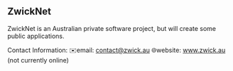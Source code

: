 ## ZwickNet
ZwickNet is an Australian private software project, but will create some public applications.

Contact Information:
✉️email: contact@zwick.au
🌐website: www.zwick.au (not currently online)

